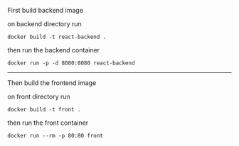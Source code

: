 First build backend image

on backend directory run

`docker build -t react-backend .`

then run the backend container

`docker run -p -d 8080:8080 react-backend`

---

Then build the frontend image

on front directory run

`docker build -t front .`

then run the front container

`docker run --rm -p 80:80 front`
